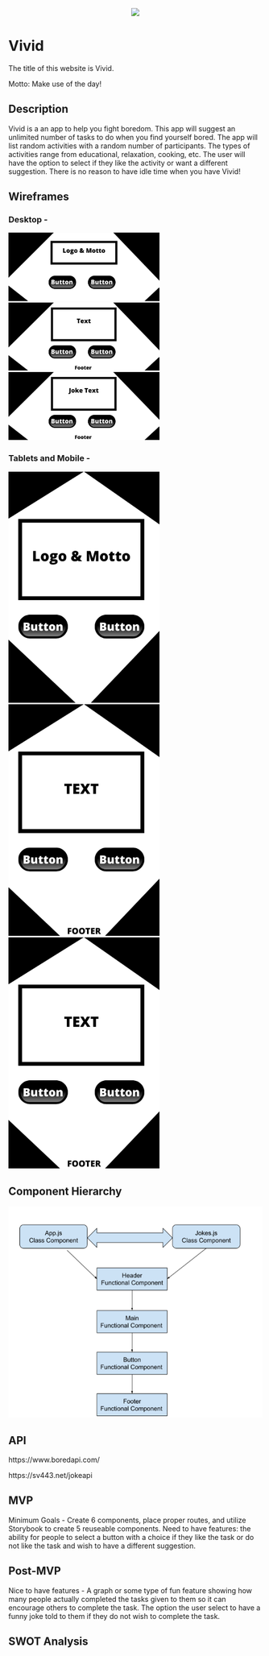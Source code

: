 <p align="center">
  <img src="https://media.giphy.com/media/3og0IFrHkIglEOg8Ba/giphy.gif">
</p>


# Vivid

The title of this website is Vivid.
<p>Motto: Make use of the day!</p>

<h2>Description</h2>
Vivid is a an app to help you fight boredom. This app will suggest an unlimited number of tasks to do when you find yourself bored. The app will list random activities with a random number of participants. The types of activities range from educational, relaxation, cooking, etc. The user will have the option to select if they like the activity or want a different suggestion. There is no reason to have idle time when you have Vivid!


<h2>Wireframes</h2> 
<h3>Desktop -</h3>
<p float="left">
<img src="Images/Desktop-Wireframe-1.jpg" width="300">
<img src="Images/Desktop-Wireframe-2.jpg" width="300">
<img src="Images/Desktop-Wireframe-3.jpg" width="300">
  </p>

<h3>Tablets and Mobile -</h3>
<p float="left">
<img src="Images/Tablet-Mobile-1.png" width="300">
<img src="Images/Tablet-Mobile-2.png" width="300">
<img src="Images/Tablet-Mobile-3.png" width="300">
</p>

<h2>Component Hierarchy</h2> 
<img src="Images/React-Tree.png">


<h2>API</h2>
<p>https://www.boredapi.com/</p>
<p>https://sv443.net/jokeapi</p>

<h2>MVP</h2>
Minimum Goals - Create 6 components, place proper routes, and utilize Storybook to create 5 reuseable components. Need to have features: the ability for people to select a button with a choice if they like the task or do not like the task and wish to have a different suggestion. 

<h2>Post-MVP</h2>
Nice to have features - A graph or some type of fun feature showing how many people actually completed the tasks given to them so it can encourage others to complete the task. The option the user select to have a funny joke told to them if they do not wish to complete the task. 

<h2>SWOT Analysis</h2>


